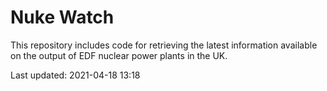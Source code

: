 # Nuke Watch

This repository includes code for retrieving the latest information available on the output of EDF nuclear power plants in the UK.

Last updated: 2021-04-18 13:18